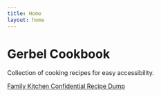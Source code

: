 ```yaml
---
title: Home
layout: home
---
```


# Gerbel Cookbook

Collection of cooking recipes for easy accessibility.

[Family Kitchen Confidential Recipe Dump](https://gerbeltech-my.sharepoint.com/personal/mizzy_gerbel_tech/_layouts/15/onedrive.aspx?id=%2Fpersonal%2Fmizzy%5Fgerbel%5Ftech%2FDocuments%2FReference%2FCooking%2FFamily%20Kitchen%20Confidential&ga=1)
